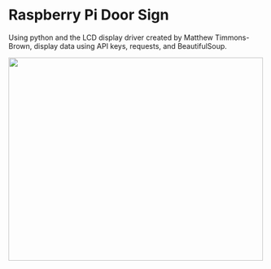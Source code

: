 # Raspberry Pi Door Sign
Using python and the LCD display driver created by Matthew Timmons-Brown, display data using API keys, requests, and BeautifulSoup.




<img src="https://github.com/Tureaud/rpds/blob/master/Image%20Assets/rpdsWD.jpg" width="500" height="400" />




